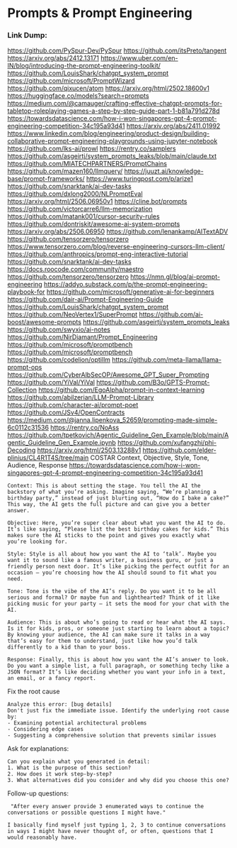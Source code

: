 # Prompts & Prompt Engineering

### Link Dump:
https://github.com/PySpur-Dev/PySpur
https://github.com/itsPreto/tangent
https://arxiv.org/abs/2412.13171
https://www.uber.com/en-IN/blog/introducing-the-prompt-engineering-toolkit/
https://github.com/LouisShark/chatgpt_system_prompt
https://github.com/microsoft/PromptWizard
https://github.com/qixucen/atom
https://arxiv.org/html/2502.18600v1
https://huggingface.co/models?search=prompts
https://medium.com/@camauger/crafting-effective-chatgpt-prompts-for-tabletop-roleplaying-games-a-step-by-step-guide-part-1-b81a791d278d
https://towardsdatascience.com/how-i-won-singapores-gpt-4-prompt-engineering-competition-34c195a93d41
https://arxiv.org/abs/2411.01992
https://www.linkedin.com/blog/engineering/product-design/building-collaborative-prompt-engineering-playgrounds-using-jupyter-notebook
https://github.com/lks-ai/prowl
https://rentry.co/samplers
https://github.com/asgeirtj/system_prompts_leaks/blob/main/claude.txt
https://github.com/MIATECHPARTNERS/PromptChains
https://github.com/mazen160/llmquery/
https://juuzt.ai/knowledge-base/prompt-frameworks/
https://www.turingpost.com/p/arize1
https://github.com/snarktank/ai-dev-tasks
https://github.com/dxlong2000/NLPromptEval
    https://arxiv.org/html/2506.06950v1
https://cline.bot/prompts
https://github.com/victorcarre6/llm-memorization
https://github.com/matank001/cursor-security-rules
https://github.com/dontriskit/awesome-ai-system-prompts
https://arxiv.org/abs/2506.06950
https://github.com/lenankamp/AITextADV
https://github.com/tensorzero/tensorzero
https://www.tensorzero.com/blog/reverse-engineering-cursors-llm-client/
https://github.com/anthropics/prompt-eng-interactive-tutorial
https://github.com/snarktank/ai-dev-tasks
https://docs.roocode.com/community/maestro
https://github.com/tensorzero/tensorzero
https://nmn.gl/blog/ai-prompt-engineering
https://addyo.substack.com/p/the-prompt-engineering-playbook-for
https://github.com/microsoft/generative-ai-for-beginners
https://github.com/dair-ai/Prompt-Engineering-Guide
https://github.com/LouisShark/chatgpt_system_prompt
https://github.com/NeoVertex1/SuperPrompt
https://github.com/ai-boost/awesome-prompts
https://github.com/asgeirtj/system_prompts_leaks
https://github.com/swyxio/ai-notes
https://github.com/NirDiamant/Prompt_Engineering
https://github.com/microsoft/promptbench
https://github.com/microsoft/promptbench
https://github.com/codelion/optillm
https://github.com/meta-llama/llama-prompt-ops
https://github.com/CyberAlbSecOP/Awesome_GPT_Super_Prompting
https://github.com/YiVal/YiVal
https://github.com/B3o/GPTS-Prompt-Collection
https://github.com/EgoAlpha/prompt-in-context-learning
https://github.com/abilzerian/LLM-Prompt-Library
https://github.com/character-ai/prompt-poet
https://github.com/JSv4/OpenContracts
https://medium.com/@janna.lipenkova_52659/prompting-made-simple-6c0112c31536
https://rentry.co/NoAss
https://github.com/tpetkovich/Agentic_Guideline_Gen_Example/blob/main/Agentic_Guideline_Gen_Example.ipynb
https://github.com/xufangzhi/phi-Decoding
    https://arxiv.org/html/2503.13288v1
https://github.com/elder-plinius/CL4R1T4S/tree/main
COSTAR
Context, Objective, Style, Tone, Audience, Response 
https://towardsdatascience.com/how-i-won-singapores-gpt-4-prompt-engineering-competition-34c195a93d41
```
Context: This is about setting the stage. You tell the AI the backstory of what you’re asking. Imagine saying, “We’re planning a birthday party,” instead of just blurting out, “How do I bake a cake?” This way, the AI gets the full picture and can give you a better answer.

Objective: Here, you’re super clear about what you want the AI to do. It’s like saying, “Please list the best birthday cakes for kids.” This makes sure the AI sticks to the point and gives you exactly what you’re looking for.

Style: Style is all about how you want the AI to ‘talk’. Maybe you want it to sound like a famous writer, a business guru, or just a friendly person next door. It’s like picking the perfect outfit for an occasion — you’re choosing how the AI should sound to fit what you need.

Tone: Tone is the vibe of the AI’s reply. Do you want it to be all serious and formal? Or maybe fun and lighthearted? Think of it like picking music for your party — it sets the mood for your chat with the AI.

Audience: This is about who’s going to read or hear what the AI says. Is it for kids, pros, or someone just starting to learn about a topic? By knowing your audience, the AI can make sure it talks in a way that’s easy for them to understand, just like how you’d talk differently to a kid than to your boss.

Response: Finally, this is about how you want the AI’s answer to look. Do you want a simple list, a full paragraph, or something techy like a JSON format? It’s like deciding whether you want your info in a text, an email, or a fancy report.
```


Fix the root cause
```
Analyze this error: [bug details]
Don't just fix the immediate issue. Identify the underlying root cause by:
- Examining potential architectural problems
- Considering edge cases
- Suggesting a comprehensive solution that prevents similar issues
```


Ask for explanations:
```
Can you explain what you generated in detail:
1. What is the purpose of this section?
2. How does it work step-by-step?
3. What alternatives did you consider and why did you choose this one?
```

Follow-up questions:
```
 "After every answer provide 3 enumerated ways to continue the conversations or possible questions I might have."

I basically find myself just typing 1, 2, 3 to continue conversations in ways I might have never thought of, or often, questions that I would reasonably have. 
```